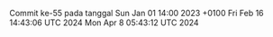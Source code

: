 Commit ke-55 pada tanggal Sun Jan 01 14:00 2023 +0100
Fri Feb 16 14:43:06 UTC 2024
Mon Apr  8 05:43:12 UTC 2024
